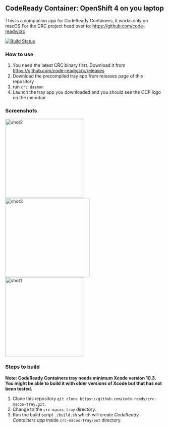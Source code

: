 ## CodeReady Container: OpenShift 4 on you laptop

This is a companion app for CodeReady Containers, it works only on macOS
For the CRC project head over to: https://github.com/code-ready/crc

[![Build Status](https://travis-ci.org/anjannath/crc-macos-tray.svg?branch=master)](https://travis-ci.org/anjannath/crc-macos-tray)

### How to use

1. You need the latest CRC binary first. Download it from https://github.com/code-ready/crc/releases
2. Download the precompiled tray app from releases page of this repository
3. run `crc daemon`
4. Launch the tray app you downloaded and you should see the OCP logo on the menubar

### Screenshots

<img src="https://i.imgur.com/XFAc9OB.png" alt="shot2" width="250" height="250"/>
<img src="https://i.imgur.com/RslQlpW.png" alt="shot3" width="268" height="250"/>
<img src="https://i.imgur.com/bMBqHUq.png" alt="shot1" width="250" height="250"/>

### Steps to build

**Note: CodeReady Containers tray needs minimum Xcode version 10.3. You might be able to build it with older versions of Xcode but that has not been tested.**

1. Clone this repository `git clone https://github.com/code-ready/crc-macos-tray.git`.
2. Change to the `crc-macos-tray` directory. 
3. Run the build script `./build.sh` which will create *_CodeReady Containers.app_* inside `crc-macos-tray/out` directory.
